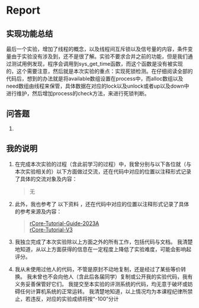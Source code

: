 # Report

## 实现功能总结
最后一个实验，增加了线程的概念，以及线程间互斥锁以及信号量的内容，条件变量由于实验没有涉及到，还不是很了解。实验不要求合并之前的功能，但是我们通过测试用例发现，程序会调用到sys_get_time函数，而这个函数是没有被实现的，这个需要注意，然后就是本次实验的重点：实现死锁检测。在仔细阅读全部的代码后，想到的办法就是将available数组设置在process中，而alloc数组以及need数组由线程来保管，具体数据在对应的lock以及unlock或者up以及down中进行维护，然后增加process的check方法，来进行死锁判断。

## 问答题
1. 

## 我的说明

1. 在完成本次实验的过程（含此前学习的过程）中，我曾分别与以下各位就（与本次实验相关的）以下方面做过交流，还在代码中对应的位置以注释形式记录了具体的交流对象及内容：

    > 无  

2. 此外，我也参考了 以下资料 ，还在代码中对应的位置以注释形式记录了具体的参考来源及内容：

    > [rCore-Tutorial-Guide-2023A](https://learningos.cn/rCore-Tutorial-Guide-2023A)  
    > [rCore-Tutorial-V3](https://rcore-os.cn/rCore-Tutorial-Book-v3)  
    
3. 我独立完成了本次实验除以上方面之外的所有工作，包括代码与文档。 我清楚地知道，从以上方面获得的信息在一定程度上降低了实验难度，可能会影响起评分。

4. 我从未使用过他人的代码，不管是原封不动地复制，还是经过了某些等价转换。 我未曾也不会向他人（含此后各届同学）复制或公开我的实验代码，我有义务妥善保管好它们。 我提交至本实验的评测系统的代码，均无意于破坏或妨碍任何计算机系统的正常运转。 我清楚地知道，以上情况均为本课程纪律所禁止，若违反，对应的实验成绩将按“-100”分计